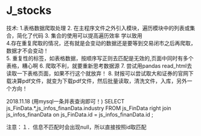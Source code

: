 # J_stocks

技术:
1.表格数据爬取处理
2. 在主程序文件之外引入模块，遍历模块中的列表或集合，简化了代码
3. 集合的使用可以提高遍历效率  学以致用   
4.存在重复爬取的情况，还有就是会变动的数据还是要等到交易闭市之后再爬取，数据才不会变动！  
5. 重复性的标签，如表格数据，按顺序写正则去匹配是无效的,页面中同时有多个表格，糟心啊 
6. 爬取不利，就要重新思考数据源
7. 尝试用pandas read_html去读取一下表格页面，如果不行这个就放弃！
8.   财报可以尝试取大和证券的官网下载决算pdf文件，就变为下载pdf文件，然后批量读取，清洗文件，入库，另外一个方向！


2018.11.18  (用mysql一条并表查询即可！)
SELECT js_FinData.*,js_infos_finanData.industry FROM js_FinData right join js_infos_finanData on js_FinData.id = js_infos_finanData.id ;

注意：１．信息不匹配时会出现null，所以直接按照id取匹配
